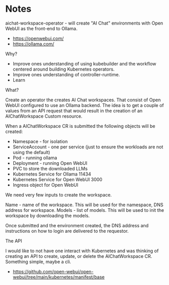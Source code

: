 # Notes

aichat-workspace-operator - will create "AI Chat" environments with Open WebUI as the front-end to Ollama.

- https://openwebui.com/
- https://ollama.com/

Why?

* Improve ones understanding of using kubebuilder and the workflow centered around building Kubernetes operators.
* Improve ones understanding of controller-runtime.
* Learn

What?

Create an operator the creates AI Chat workspaces. That consist of Open WebUI configured to use an Ollama backend. The idea is to get a couple of values from an API request that would result in the creation of an AIChatWorkspace Custom resource.

When a AIChatWorkspace CR is submitted the following objects will be created:

* Namespace - for isolation
* ServiceAccount - one per service (just to ensure the workloads are not using the default)
* Pod - running ollama
* Deployment - running Open WebUI
* PVC to store the downloaded LLMs
* Kubernetes Service for Ollama 11434
* Kubernetes Service for Open WebUI 3000
* Ingress object for Open WebUI


We need very few inputs to create the workspace.

Name - name of the workspace. This will be used for the namespace, DNS address for workspace.
Models - list of models. This will be used to init the workspace by downloading the models.

Once submitted and the environment created, the DNS address and instructions on how to login are delivered to the requestor.

The API

I would like to not have one interact with Kubernetes and was thinking of creating an API to create, update, or delete the AIChatWorkspace CR. Something simple, maybe a cli.

- https://github.com/open-webui/open-webui/tree/main/kubernetes/manifest/base